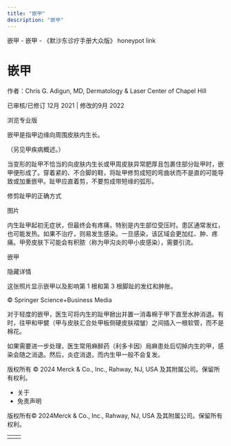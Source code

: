 ```yaml
---
title: "嵌甲"
description: "嵌甲"
---
```


﻿嵌甲 \- 嵌甲 \- 《默沙东诊疗手册大众版》 honeypot link

# 嵌甲

作者：Chris G. Adigun, MD, Dermatology & Laser Center of Chapel Hill

已审核/已修订 12月 2021 \| 修改的9月 2022

浏览专业版

嵌甲是指甲边缘向周围皮肤内生长。

（另见甲疾病概述。）

当变形的趾甲不恰当的向皮肤内生长或甲周皮肤异常肥厚且包裹住部分趾甲时，嵌甲便形成了。穿着紧的、不合脚的鞋，将趾甲修剪成短的弯曲状而不是直的可能导致或加重嵌甲。趾甲应直着剪，不要剪成带短缘的弧形。

修剪趾甲的正确方式



图片

内生趾甲起初无症状，但最终会有疼痛，特别是内生部位受压时。患区通常发红，也可能发热。如果不治疗，则易发生感染。一旦感染，该区域会更加红、肿、疼痛。甲旁皮肤下可能会有积脓（称为甲沟炎的甲小皮感染），需要引流。

嵌甲



隐藏详情

这张照片显示嵌甲以及影响第 1 根和第 3 根脚趾的发红和肿胀。

© Springer Science+Business Media

对于轻度的嵌甲，医生可将内生的趾甲掀出并置一消毒棉于甲下直至水肿消退。有时，往甲和甲襞（甲与皮肤汇合处甲板侧硬皮肤褶皱）之间插入一根软管，而不是棉花。

如果需要进一步处理，医生常用麻醉药（利多卡因）局麻患处后切掉内生的甲，感染会随之消退。然后，炎症消退，而内生甲一般不会复发。



版权所有 © 2024
Merck & Co., Inc., Rahway, NJ, USA 及其附属公司。保留所有权利。

- 关于
- 免责声明

版权所有© 2024Merck & Co., Inc., Rahway, NJ, USA 及其附属公司。保留所有权利。

|     |     |
| --- | --- |
|  |  |